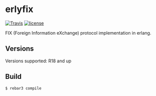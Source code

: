 erlyfix
=====

[![Travis](https://img.shields.io/travis/basiliscos/erl-erlyfix.svg)](https://travis-ci.org/basiliscos/erl-erlyfix)
[![license](https://img.shields.io/github/license/basiliscos/erl-erlyfix.svg)](https://github.com/basiliscos/erl-erlyfix/blob/master/LICENSE)

FIX (Foreign Information eXchange) protocol implementation in erlang.

Versions
-----

Versions supported: R18 and up

Build
-----

    $ rebar3 compile

